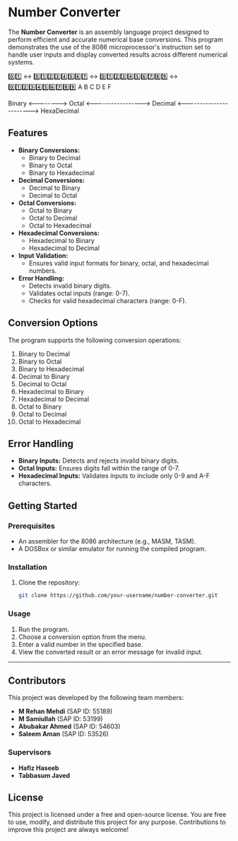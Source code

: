 # Number Converter

The **Number Converter** is an assembly language project designed to perform efficient and accurate numerical base conversions. This program demonstrates the use of the 8086 microprocessor's instruction set to handle user inputs and display converted results across different numerical systems. 

 0️⃣1️⃣ <-> 0️⃣1️⃣2️⃣3️⃣4️⃣5️⃣6️⃣7️⃣ <-> 0️⃣1️⃣2️⃣3️⃣4️⃣5️⃣6️⃣7️⃣8️⃣9️⃣ <-> 0️⃣1️⃣2️⃣3️⃣4️⃣5️⃣6️⃣7️⃣8️⃣9️⃣ A B C D E F 
 
 Binary <--------> Octal <-----------------> Decimal <-----------------------> HexaDecimal          
 
## Features

- **Binary Conversions:**
  - Binary to Decimal
  - Binary to Octal
  - Binary to Hexadecimal
- **Decimal Conversions:**
  - Decimal to Binary
  - Decimal to Octal
- **Octal Conversions:**
  - Octal to Binary
  - Octal to Decimal
  - Octal to Hexadecimal
- **Hexadecimal Conversions:**
  - Hexadecimal to Binary
  - Hexadecimal to Decimal
- **Input Validation:**
  - Ensures valid input formats for binary, octal, and hexadecimal numbers.
- **Error Handling:**
  - Detects invalid binary digits.
  - Validates octal inputs (range: 0-7).
  - Checks for valid hexadecimal characters (range: 0-F).

## Conversion Options

The program supports the following conversion operations:
1. Binary to Decimal
2. Binary to Octal
3. Binary to Hexadecimal
4. Decimal to Binary
5. Decimal to Octal
6. Hexadecimal to Binary
7. Hexadecimal to Decimal
8. Octal to Binary
9. Octal to Decimal
10. Octal to Hexadecimal

## Error Handling

- **Binary Inputs:** Detects and rejects invalid binary digits.
- **Octal Inputs:** Ensures digits fall within the range of 0-7.
- **Hexadecimal Inputs:** Validates inputs to include only 0-9 and A-F characters.

## Getting Started

### Prerequisites
- An assembler for the 8086 architecture (e.g., MASM, TASM).
- A DOSBox or similar emulator for running the compiled program.

### Installation
1. Clone the repository:
   ```bash
   git clone https://github.com/your-username/number-converter.git
### Usage

1. Run the program.
2. Choose a conversion option from the menu.
3. Enter a valid number in the specified base.
4. View the converted result or an error message for invalid input.

---

## Contributors

This project was developed by the following team members:

- **M Rehan Mehdi** (SAP ID: 55189)  
- **M Samiullah** (SAP ID: 53199)  
- **Abubakar Ahmed** (SAP ID: 54603)  
- **Saleem Aman** (SAP ID: 53526)  

### Supervisors

- **Hafiz Haseeb**  
- **Tabbasum Javed**

## License

This project is licensed under a free and open-source license. You are free to use, modify, and distribute this project for any purpose. Contributions to improve this project are always welcome!
